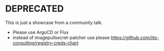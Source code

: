 # DEPRECATED

This is just a showcase from a community talk.

- Please use ArgoCD or Flux
- instead of imagepullsecret-patcher use please https://github.com/iits-consulting/registry-creds-chart
